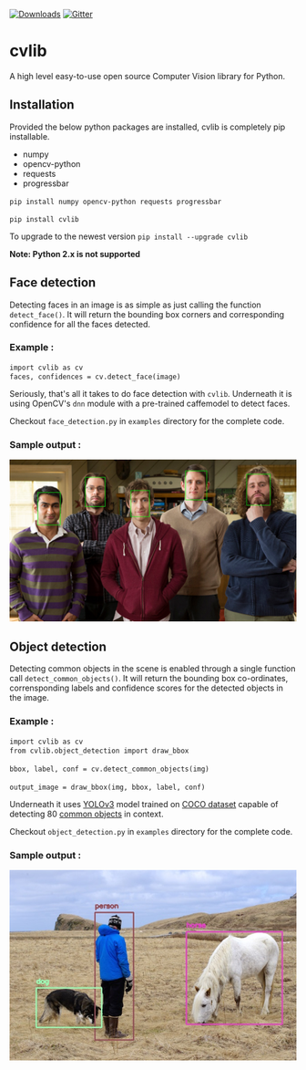 [![Downloads](http://pepy.tech/badge/cvlib)](http://pepy.tech/project/cvlib)  [![Gitter](https://badges.gitter.im/arunponnusamy/cvlib.svg)](https://gitter.im/arunponnusamy/cvlib?utm_source=badge&utm_medium=badge&utm_campaign=pr-badge)

# cvlib 
A high level easy-to-use open source Computer Vision library for Python.

## Installation
Provided the below python packages are installed, cvlib is completely pip installable.
* numpy 
* opencv-python 
* requests
* progressbar

`pip install numpy opencv-python requests progressbar`

`pip install cvlib`

To upgrade to the newest version
`pip install --upgrade cvlib`

**Note: Python 2.x is not supported** 

## Face detection
Detecting faces in an image is as simple as just calling the function `detect_face()`. It will return the bounding box corners and corresponding confidence for all the faces detected.
### Example :

``` 
import cvlib as cv
faces, confidences = cv.detect_face(image) 
```
Seriously, that's all it takes to do face detection with `cvlib`. Underneath it is using OpenCV's `dnn` module with a pre-trained caffemodel to detect faces. 

Checkout `face_detection.py` in `examples` directory for the complete code. 

### Sample output :

![](examples/images/face_detection_output.jpg)

## Object detection
Detecting common objects in the scene is enabled through a single function call `detect_common_objects()`. It will return the bounding box co-ordinates, corrensponding labels and confidence scores for the detected objects in the image.

### Example :

``` 
import cvlib as cv
from cvlib.object_detection import draw_bbox

bbox, label, conf = cv.detect_common_objects(img)

output_image = draw_bbox(img, bbox, label, conf)
```
Underneath it uses [YOLOv3](https://pjreddie.com/darknet/yolo/) model trained on [COCO dataset](http://cocodataset.org/) capable of detecting 80 [common objects](https://github.com/arunponnusamy/object-detection-opencv/blob/master/yolov3.txt) in context.

Checkout `object_detection.py` in `examples` directory for the complete code. 

### Sample output :

![](examples/images/object_detection_output.jpg)
